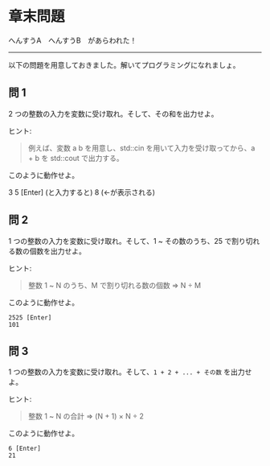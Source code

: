 # 章末問題

へんすうA　へんすうB　があらわれた！

---

以下の問題を用意しておきました。解いてプログラミングになれましょ。


## 問 1

2 つの整数の入力を変数に受け取れ。そして、その和を出力せよ。

ヒント:
> 例えば、変数 a b を用意し、std::cin を用いて入力を受け取ってから、a + b を std::cout で出力する。

このように動作せよ。

3 5 [Enter] (と入力すると)
8 (←が表示される)


## 問 2

1 つの整数の入力を変数に受け取れ。そして、1 ~ その数のうち、25 で割り切れる数の個数を出力せよ。

ヒント:
> 整数 1 ~ N のうち、M で割り切れる数の個数
> ⇒ N ÷ M

このように動作せよ。

```
2525 [Enter]
101
```


## 問 3

1 つの整数の入力を変数に受け取れ。そして、`1 + 2 + ... + その数` を出力せよ。

ヒント:
> 整数 1 ~ N の合計
> ⇒ (N + 1) × N ÷ 2

このように動作せよ。

```
6 [Enter]
21
```